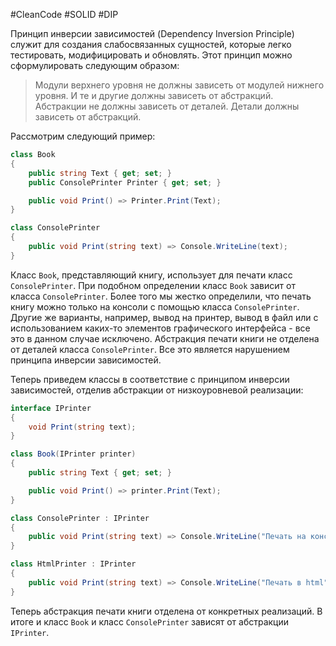 #CleanCode #SOLID #DIP

Принцип инверсии зависимостей (Dependency Inversion Principle) служит для создания слабосвязанных сущностей, которые легко тестировать, модифицировать и обновлять. Этот принцип можно сформулировать следующим образом:

> Модули верхнего уровня не должны зависеть от модулей нижнего уровня. И те и другие должны зависеть от абстракций.
> Абстракции не должны зависеть от деталей. Детали должны зависеть от абстракций.

Рассмотрим следующий пример:

```C#
class Book
{
    public string Text { get; set; }
    public ConsolePrinter Printer { get; set; }

    public void Print() => Printer.Print(Text);
}

class ConsolePrinter
{
    public void Print(string text) => Console.WriteLine(text);
}
```

Класс `Book`, представляющий книгу, использует для печати класс `ConsolePrinter`. При подобном определении класс `Book` зависит от класса `ConsolePrinter`. Более того мы жестко определили, что печать книгу можно только на консоли с помощью класса `ConsolePrinter`. Другие же варианты, например, вывод на принтер, вывод в файл или с использованием каких-то элементов графического интерфейса - все это в данном случае исключено. Абстракция печати книги не отделена от деталей класса `ConsolePrinter`. Все это является нарушением принципа инверсии зависимостей.

Теперь приведем классы в соответствие с принципом инверсии зависимостей, отделив абстракции от низкоуровневой реализации:

```C#
interface IPrinter
{
    void Print(string text);
}

class Book(IPrinter printer)
{
    public string Text { get; set; }

    public void Print() => printer.Print(Text);
}

class ConsolePrinter : IPrinter
{
    public void Print(string text) => Console.WriteLine("Печать на консоли");
}

class HtmlPrinter : IPrinter
{
    public void Print(string text) => Console.WriteLine("Печать в html");
}
```

Теперь абстракция печати книги отделена от конкретных реализаций. В итоге и класс `Book` и класс `ConsolePrinter` зависят от абстракции `IPrinter`.